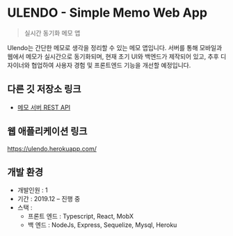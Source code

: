 # ULENDO - Simple Memo Web App
> 실시간 동기화 메모 앱
 
Ulendo는 간단한 메모로 생각을 정리할 수 있는 메모 앱입니다. 서버를 통해 모바일과 웹에서 메모가 실시간으로 동기화되며, 현재 초기 UI와 백엔드가 제작되어 있고, 추후 디자이너와 협업하여 사용자 경험 및 프론트엔드 기능을 개선할 예정입니다.

## 다른 깃 저장소 링크
 * [메모 서버 REST API](https://github.com/bpond37/ts-memo-server)
 
## 웹 애플리케이션 링크
  https://ulendo.herokuapp.com/

## 개발 환경
 * 개발인원 : 1
 * 기간 : 2019.12 – 진행 중
 * 스택 :
    * 프론트 엔드 : Typescript, React, MobX
    * 백 엔드 : NodeJs, Express, Sequelize, Mysql, Heroku

 


 
 
 
 
